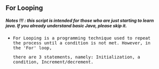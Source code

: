 ## For Looping
##### Notes !!! : this script is intended for those who are just starting to learn java. If you already understand basic Java, please skip it.

- <samp>For Looping is a programming technique used to repeat the process until a condition is not met. However, in the 'For' loop,</samp>

  <samp>there are 3 statements, namely: Initialization, a condition, Increment/decrement.</samp> 
